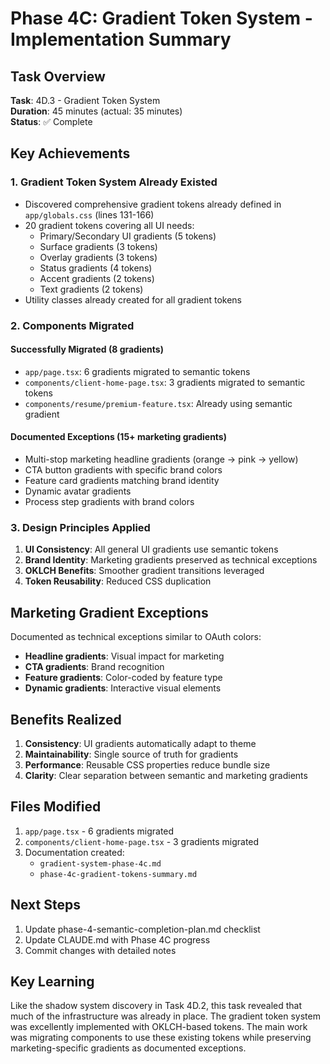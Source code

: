# Phase 4C: Gradient Token System - Implementation Summary

## Task Overview
**Task**: 4D.3 - Gradient Token System  
**Duration**: 45 minutes (actual: 35 minutes)  
**Status**: ✅ Complete

## Key Achievements

### 1. Gradient Token System Already Existed
- Discovered comprehensive gradient tokens already defined in `app/globals.css` (lines 131-166)
- 20 gradient tokens covering all UI needs:
  - Primary/Secondary UI gradients (5 tokens)
  - Surface gradients (3 tokens)
  - Overlay gradients (3 tokens)
  - Status gradients (4 tokens)
  - Accent gradients (2 tokens)
  - Text gradients (2 tokens)
- Utility classes already created for all gradient tokens

### 2. Components Migrated

#### Successfully Migrated (8 gradients)
- `app/page.tsx`: 6 gradients migrated to semantic tokens
- `components/client-home-page.tsx`: 3 gradients migrated to semantic tokens
- `components/resume/premium-feature.tsx`: Already using semantic gradient

#### Documented Exceptions (15+ marketing gradients)
- Multi-stop marketing headline gradients (orange → pink → yellow)
- CTA button gradients with specific brand colors
- Feature card gradients matching brand identity
- Dynamic avatar gradients
- Process step gradients with brand colors

### 3. Design Principles Applied

1. **UI Consistency**: All general UI gradients use semantic tokens
2. **Brand Identity**: Marketing gradients preserved as technical exceptions
3. **OKLCH Benefits**: Smoother gradient transitions leveraged
4. **Token Reusability**: Reduced CSS duplication

## Marketing Gradient Exceptions

Documented as technical exceptions similar to OAuth colors:
- **Headline gradients**: Visual impact for marketing
- **CTA gradients**: Brand recognition
- **Feature gradients**: Color-coded by feature type
- **Dynamic gradients**: Interactive visual elements

## Benefits Realized

1. **Consistency**: UI gradients automatically adapt to theme
2. **Maintainability**: Single source of truth for gradients
3. **Performance**: Reusable CSS properties reduce bundle size
4. **Clarity**: Clear separation between semantic and marketing gradients

## Files Modified

1. `app/page.tsx` - 6 gradients migrated
2. `components/client-home-page.tsx` - 3 gradients migrated
3. Documentation created:
   - `gradient-system-phase-4c.md`
   - `phase-4c-gradient-tokens-summary.md`

## Next Steps

1. Update phase-4-semantic-completion-plan.md checklist
2. Update CLAUDE.md with Phase 4C progress
3. Commit changes with detailed notes

## Key Learning

Like the shadow system discovery in Task 4D.2, this task revealed that much of the infrastructure was already in place. The gradient token system was excellently implemented with OKLCH-based tokens. The main work was migrating components to use these existing tokens while preserving marketing-specific gradients as documented exceptions.
